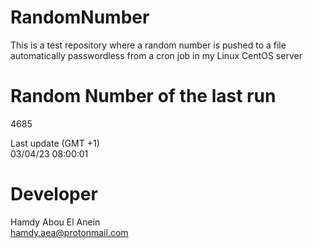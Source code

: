 # RandomNumber    
This is a test repository where a random number is pushed to a file automatically passwordless from a cron job in my Linux CentOS server    
# Random Number of the last run   
4685
      
Last update (GMT +1)    
03/04/23 08:00:01
# Developer    
Hamdy Abou El Anein   
hamdy.aea@protonmail.com
